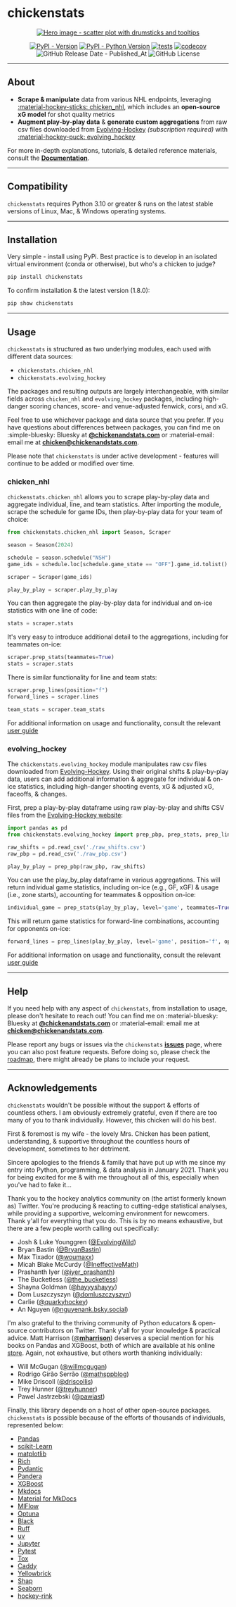 # chickenstats

<div style="text-align: center;">

[![Hero image - scatter plot with drumsticks and tooltips](https://raw.githubusercontent.com/chickenandstats/chickenstats/main/assets/hero_transparent.png)](https://chickenstats.com)

[![PyPI - Version](https://img.shields.io/pypi/v/chickenstats?color=BrightGreen)](https://pypi.org/project/chickenstats)
[![PyPI - Python Version](https://img.shields.io/pypi/pyversions/chickenstats?color=BrightGreen)](https://pypi.org/project/chickenstats)
[![tests](https://github.com/chickenandstats/chickenstats/actions/workflows/tests.yml/badge.svg)](https://github.com/chickenandstats/chickenstats/actions/workflows/tests.yml)
[![codecov](https://codecov.io/gh/chickenandstats/chickenstats/graph/badge.svg?token=Z1ETX5L8FL)](https://codecov.io/gh/chickenandstats/chickenstats)
![GitHub Release Date - Published_At](https://img.shields.io/github/release-date/chickenandstats/chickenstats?color=BrightGreen)
![GitHub License](https://img.shields.io/github/license/chickenandstats/chickenstats?color=BrightGreen)

</div>

---

## About

* **Scrape & manipulate** data from various NHL endpoints, leveraging
[:material-hockey-sticks: chicken_nhl](reference/chicken_nhl/scrape.md), which includes
an **open-source xG model** for shot quality metrics
* **Augment play-by-play data** & **generate custom aggregations** from raw csv files downloaded from
[Evolving-Hockey](https://evolving-hockey.com) *(subscription required)* with
[:material-hockey-puck: evolving_hockey](reference/evolving_hockey/stats.md)

For more in-depth explanations, tutorials, & detailed reference materials, consult the
[**Documentation**](https://chickenstats.com). 

---

## Compatibility

`chickenstats` requires Python 3.10 or greater & runs on the latest stable versions of Linux, Mac, & Windows
operating systems.

---

## Installation

Very simple - install using PyPi. Best practice is to develop in an isolated virtual environment (conda or otherwise),
but who's a chicken to judge?

```sh
pip install chickenstats
```

To confirm installation & the latest version (1.8.0):

```sh
pip show chickenstats
```

---

## Usage

`chickenstats` is structured as two underlying modules, each used with different data sources:
* `chickenstats.chicken_nhl`
* `chickenstats.evolving_hockey`

The packages and resulting outputs are largely interchangeable, with similar fields across `chicken_nhl` 
and `evolving_hockey` packages, including high-danger scoring chances, score- and venue-adjusted fenwick, 
corsi, and xG.

Feel free to use whichever package and data source that you prefer. If you have questions about differences between
packages, you can find me on :simple-bluesky: Bluesky at **[@chickenandstats.com](https://bsky.app/profile/chickenandstats.com)**
or :material-email: email me at **[chicken@chickenandstats.com](mailto:chicken@chickenandstats.com)**.

Please note that `chickenstats` is under active development - features will continue to be added or modified over time. 

### chicken_nhl

`chickenstats.chicken_nhl` allows you to scrape play-by-play data and aggregate individual, line, and team statistics.
After importing the module, scrape the schedule for game IDs, then play-by-play data for your team of choice:

```python
from chickenstats.chicken_nhl import Season, Scraper

season = Season(2024)

schedule = season.schedule("NSH")
game_ids = schedule.loc[schedule.game_state == "OFF"].game_id.tolist()

scraper = Scraper(game_ids)

play_by_play = scraper.play_by_play
```

You can then aggregate the play-by-play data for individual and on-ice statistics with one line of code:

```python
stats = scraper.stats
```

It's very easy to introduce additional detail to the aggregations, including for teammates on-ice:

```python
scraper.prep_stats(teammates=True)
stats = scraper.stats
```

There is similar functionality for line and team stats:

```python
scraper.prep_lines(position="f")
forward_lines = scraper.lines

team_stats = scraper.team_stats
```

For additional information on usage and functionality, consult the relevant
[user guide](https://chickenstats.com/latest/guide/chicken_nhl/chicken_nhl/)

### evolving_hockey
 
The `chickenstats.evolving_hockey` module manipulates raw csv files downloaded from
[Evolving-Hockey](https://evolving-hockey.com). Using their original shifts & play-by-play data, users can add additional
information & aggregate for individual & on-ice statistics,
including high-danger shooting events, xG & adjusted xG, faceoffs, & changes.

First, prep a play-by-play dataframe using raw play-by-play and shifts CSV files from the
[Evolving-Hockey website](https://evolving-hockey.com):

```python
import pandas as pd
from chickenstats.evolving_hockey import prep_pbp, prep_stats, prep_lines

raw_shifts = pd.read_csv('./raw_shifts.csv')
raw_pbp = pd.read_csv('./raw_pbp.csv')

play_by_play = prep_pbp(raw_pbp, raw_shifts)
```

You can use the play_by_play dataframe in various aggregations. This will return individual game statistics,
including on-ice (e.g., GF, xGF) & usage (i.e., zone starts), accounting for teammates & opposition on-ice:

```python
individual_game = prep_stats(play_by_play, level='game', teammates=True, opposition=True)
```

This will return game statistics for forward-line combinations, accounting for opponents on-ice:

```python
forward_lines = prep_lines(play_by_play, level='game', position='f', opposition=True)
```

For additional information on usage and functionality, consult the relevant
[user guide](https://chickenstats.com/latest/guide/evolving_hockey/evolving_hockey/)

---

## **Help**

If you need help with any aspect of `chickenstats`, from installation to usage, please don't hesitate to reach out!
You can find me on :material-bluesky: Bluesky at **[@chickenandstats.com](https://bsky.app/profile/chickenandstats.com)** or :material-email: 
email me at **[chicken@chickenandstats.com](mailto:chicken@chickenandstats.com)**.

Please report any bugs or issues via the `chickenstats` **[issues](https://github.com/chickenandstats/chickenstats/issues)** page, where you can also post feature requests.
Before doing so, please check the [roadmap](https://chickenstats.com/latest/contribute/roadmap/), there might already be plans to include your request.

---

## Acknowledgements

`chickenstats` wouldn't be possible without the support & efforts of countless others. I am obviously
extremely grateful, even if there are too many of you to thank individually. However, this chicken will do his best.

First & foremost is my wife - the lovely Mrs. Chicken has been patient, understanding, & supportive throughout the countless
hours of development, sometimes to her detriment.

Sincere apologies to the friends & family that have put up with me since my entry into Python, programming, & data
analysis in January 2021. Thank you for being excited for me & with me throughout all of this, especially when you've
had to fake it...

Thank you to the hockey analytics community on (the artist formerly known as) Twitter. You're producing
& reacting to cutting-edge statistical analyses, while providing a supportive, welcoming environment for newcomers.
Thank y'all for everything that you do. This is by no means exhaustive, but there are a few people worth
calling out specifically:
* Josh & Luke Younggren ([@EvolvingWild](https://twitter.com/EvolvingWild))
* Bryan Bastin ([@BryanBastin](https://twitter.com/BryanBastin))
* Max Tixador ([@woumaxx](https://twitter.com/woumaxx))
* Micah Blake McCurdy ([@IneffectiveMath](https://twitter.com/IneffectiveMath))
* Prashanth Iyer ([@iyer_prashanth](https://twitter.com/iyer_prashanth))
* The Bucketless ([@the_bucketless](https://twitter.com/the_bucketless))
* Shayna Goldman ([@hayyyshayyy](https://twitter.com/hayyyshayyy))
* Dom Luszczyszyn ([@domluszczyszyn](https://twitter.com/domluszczyszyn))
* Carlie ([@quarkyhockey](https://twitter.com/quarkyhockey))
* An Nguyen ([@nguyenank.bsky.social](https://bsky.app/profile/nguyenank.bsky.social))

I'm also grateful to the thriving community of Python educators & open-source contributors on Twitter. Thank y'all
for your knowledge & practical advice. Matt Harrison ([@__mharrison__](https://twitter.com/__mharrison__))
deserves a special mention for his books on Pandas and XGBoost, both of which are available at his online
[store](https://store.metasnake.com). Again, not exhaustive, but others worth thanking individually:
* Will McGugan ([@willmcgugan](https://twitter.com/willmcgugan))
* Rodrigo Girão Serrão ([@mathsppblog](https://twitter.com/mathsppblog))
* Mike Driscoll ([@driscollis](https://twitter.com/driscollis))
* Trey Hunner ([@treyhunner](https://twitter.com/treyhunner))
* Pawel Jastrzebski ([@pawjast](https://twitter.com/pawjast))

Finally, this library depends on a host of other open-source packages. `chickenstats` is possible because of the efforts
of thousands of individuals, represented below:
* [Pandas](https://pandas.pydata.org)
* [scikit-Learn](https://scikit-learn.org/stable/)
* [matplotlib](https://matplotlib.org)
* [Rich](https://github.com/Textualize/rich)
* [Pydantic](https://github.com/pydantic/pydantic)
* [Pandera](https://pandera.readthedocs.io/en/stable/)
* [XGBoost](https://xgboost.readthedocs.io/en/stable/)
* [Mkdocs](https://www.mkdocs.org)
* [Material for MkDocs](https://squidfunk.github.io/mkdocs-material/)
* [MlFlow](https://mlflow.org/docs/latest/index.html)
* [Optuna](https://optuna.readthedocs.io/en/stable/)
* [Black](https://github.com/psf/black)
* [Ruff](https://github.com/astral-sh/ruff)
* [uv](https://github.com/astral-sh/uv)
* [Jupyter](https://jupyter.org)
* [Pytest](https://docs.pytest.org/en/8.2.x/)
* [Tox](https://tox.wiki/en/4.15.0/)
* [Caddy](https://caddyserver.com)
* [Yellowbrick](https://www.scikit-yb.org/en/latest/)
* [Shap](https://shap.readthedocs.io/en/latest/)
* [Seaborn](https://seaborn.pydata.org)
* [hockey-rink](https://github.com/the-bucketless/hockey_rink)
